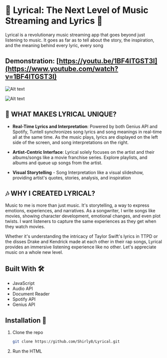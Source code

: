 # 🎵 Lyrical: The Next Level of Music Streaming and Lyrics 🎵
Lyrical is a revolutionary music streaming app that goes beyond just listening to music. It goes as far as to tell about the story, the inspiration, and the meaning behind every lyric, every song

## Demonstration: [https://youtu.be/1BF4lTGST3I](https://www.youtube.com/watch?v=1BF4lTGST3I)
![Alt text](https://github.com/Shirly8/Lyrical/blob/43a2d910aa4e9463140b98f1826f26e886bd7b59/main.png)

![Alt text](https://github.com/Shirly8/Lyrical/blob/43a2d910aa4e9463140b98f1826f26e886bd7b59/popup.png)



## 🌟 WHAT MAKES LYRICAL UNIQUE? 
- **Real-Time Lyrics and Interpretation**: Powered by both Genius API and Spotify, Tuntell synchronizes song lyrics and song meanings in real-time all at the same time. As the music plays, lyrics are displayed on the left side of the screen, and song interpretations on the right. 
- **Artist-Centric Interface**: Lyrical solely focuses on the artist and their albums/songs like a movie franchise series. Explore playlists, and albums and queue up songs from the artist.

- **Visual Storytelling** - Song Interpretation like a visual slideshow, providing artist's quotes, stories, analysis, and inspiration


## 🎶 WHY I CREATED LYRICAL?
Music to me is more than just music. It's storytelling, a way to express emotions, experiences, and narratives. As a songwriter, I write songs like movies, showing character development, emotional changes, and even plot twists. I want listeners to capture the same experiences as they get when they watch movies.

Whether it's understanding the intricacy of Taylor Swift's lyrics in TTPD or the disses Drake and Kendrick made at each other in their rap songs, Lyrical provides an immersive listening experience like no other. Let's appreciate music on a whole new level. 


## Built With 🛠️
- JavaScript
- Audio API
- Document Reader
- Spotify API
- Genius API


## Installation 🚀
1. Clone the repo
   ```sh
   git clone https://github.com/Shirly8/Lyrical.git
2. Run the HTML
